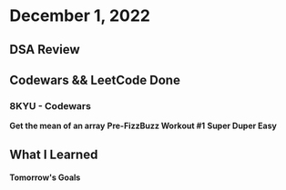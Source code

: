 # December 1, 2022 

## DSA Review

## Codewars && LeetCode Done

### 8KYU - Codewars
**Get the mean of an array**
**Pre-FizzBuzz Workout #1**
**Super Duper Easy**

## What I Learned

#### Tomorrow's Goals